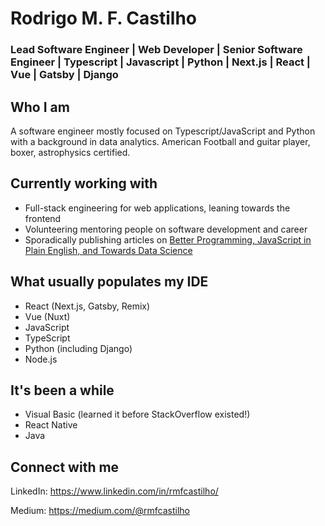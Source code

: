 # Rodrigo M. F. Castilho
### Lead Software Engineer | Web Developer | Senior Software Engineer | Typescript | Javascript | Python | Next.js | React | Vue | Gatsby | Django

## Who I am
A software engineer mostly focused on Typescript/JavaScript and Python with a background in data analytics. American Football and guitar player, boxer, astrophysics certified.

## Currently working with
- Full-stack engineering for web applications, leaning towards the frontend
- Volunteering mentoring people on software development and career
- Sporadically publishing articles on [Better Programming, JavaScript in Plain English, and Towards Data Science](https://rmfcastilho.medium.com/)

## What usually populates my IDE
- React (Next.js, Gatsby, Remix)
- Vue (Nuxt)
- JavaScript
- TypeScript
- Python (including Django)
- Node.js

## It's been a while
- Visual Basic (learned it before StackOverflow existed!)
- React Native
- Java

## Connect with me
LinkedIn: https://www.linkedin.com/in/rmfcastilho/

Medium: https://medium.com/@rmfcastilho

